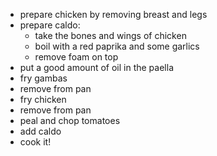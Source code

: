 * prepare chicken by removing breast and legs
* prepare caldo:
  - take the bones and wings of chicken
  - boil with a red paprika and some garlics
  - remove foam on top
* put a good amount of oil in the paella
* fry gambas
* remove from pan
* fry chicken
* remove from pan
* peal and chop tomatoes
* add caldo
* cook it!
